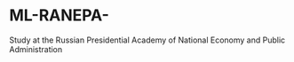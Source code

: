 # ML-RANEPA-
Study at the Russian Presidential Academy of National Economy and Public Administration
